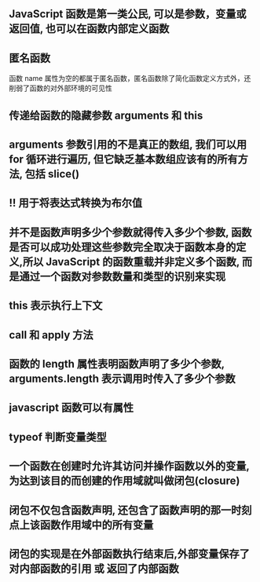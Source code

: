 ## JavaScript 函数是第一类公民, 可以是参数，变量或返回值, 也可以在函数内部定义函数


## 匿名函数
函数 name 属性为空的都属于匿名函数，匿名函数除了简化函数定义方式外，还削弱了函数的对外部环境的可见性

## 传递给函数的隐藏参数 arguments 和 this

## arguments 参数引用的不是真正的数组, 我们可以用 for 循环进行遍历, 但它缺乏基本数组应该有的所有方法, 包括 slice() 

## !! 用于将表达式转换为布尔值

## 并不是函数声明多少个参数就得传入多少个参数, 函数是否可以成功处理这些参数完全取决于函数本身的定义,所以 JavaScript 的函数重载并非定义多个函数, 而是通过一个函数对参数数量和类型的识别来实现

## this 表示执行上下文

## call 和 apply 方法

## 函数的 length 属性表明函数声明了多少个参数, arguments.length 表示调用时传入了多少个参数

## javascript 函数可以有属性

## typeof 判断变量类型

## 一个函数在创建时允许其访问并操作函数以外的变量, 为达到该目的而创建的作用域就叫做闭包(closure) 

## 闭包不仅包含函数声明, 还包含了函数声明的那一时刻点上该函数作用域中的所有变量

## 闭包的实现是在外部函数执行结束后,**外部变量保存了对内部函数的引用** 或 **返回了内部函数**